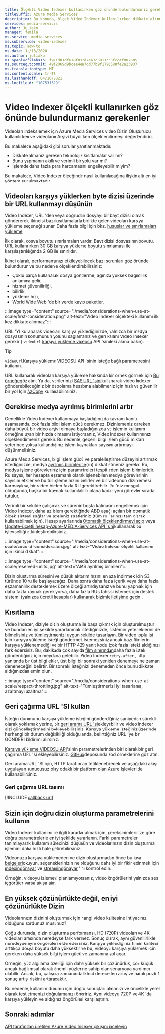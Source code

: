 ```yaml
---
title: Ölçekli Video Indexer kullanırken göz önünde bulundurmanız gerekenler-Azure
titleSuffix: Azure Media Services
description: Bu konuda, ölçek Video Indexer kullanılırken dikkate alınması gereken noktalar açıklanmaktadır.
services: media-services
author: Juliako
manager: femila
ms.service: media-services
ms.subservice: video-indexer
ms.topic: how-to
ms.date: 11/13/2020
ms.author: juliako
ms.openlocfilehash: f941d81df670f017d24a7c5011c55fcc4f082605
ms.sourcegitcommit: 49b2069d9bcee4ee7dd77b9f1791588fe2a23937
ms.translationtype: MT
ms.contentlocale: tr-TR
ms.lasthandoff: 04/16/2021
ms.locfileid: "107531579"
---
```

# <a name="things-to-consider-when-using-video-indexer-at-scale"></a>Video Indexer ölçekli kullanırken göz önünde bulundurmanız gerekenler

Videoları indekslemek için Azure Media Services video Dizin Oluşturucu kullanılırken ve videoların Arşivi büyüirken ölçeklendirmeyi değerlendirin. 

Bu makalede aşağıdaki gibi sorular yanıtlanmaktadır:

* Dikkate almanız gereken teknolojik kısıtlamalar var mı?
* Bunu yapmanın akıllı ve verimli bir yolu var mı?
* İşlemde daha fazla para harcamasını engelleyebilir miyim?

Bu makalede, Video Indexer ölçeğinde nasıl kullanılacağına ilişkin altı en iyi yöntem sunulmaktadır.

## <a name="when-uploading-videos-consider-using-a-url-over-byte-array"></a>Videoları karşıya yüklerken byte dizisi üzerinde bir URL kullanmayı düşünün

Video Indexer, URL 'den veya doğrudan dosyayı bir bayt dizisi olarak göndererek, ikincisi bazı kısıtlamalarla birlikte gelen videoları karşıya yükleme seçeneği sunar. Daha fazla bilgi için bkz. [hususlar ve sınırlamaları yükleme](upload-index-videos.md#uploading-considerations-and-limitations)

İlk olarak, dosya boyutu sınırlamaları vardır. Bayt dizisi dosyasının boyutu, URL kullanılırken 30 GB karşıya yükleme boyutu sınırlaması ile karşılaştırıldığında 2 GB ile sınırlıdır.

İkinci olarak, performansınızı etkileyebilecek bazı sorunları göz önünde bulundurun ve bu nedenle ölçeklendirebilirsiniz:

* Çoklu parça kullanarak dosya gönderme, ağınıza yüksek bağımlılık anlamına gelir, 
* hizmet güvenilirliği, 
* bilirlik 
* yükleme hızı, 
* World Wide Web 'de bir yerde kayıp paketler.

:::image type="content" source="./media/considerations-when-use-at-scale/first-consideration.png" alt-text="Video Indexer ölçekteki kullanımı ilk kez dikkate alınmaz":::

URL 'YI kullanarak videoları karşıya yüklediğinizde, yalnızca bir medya dosyasının konumunun yolunu sağlamanız ve geri kalanı Video Indexer gerekir ( `videoUrl` [karşıya yükleme videosu](https://api-portal.videoindexer.ai/api-details#api=Operations&operation=Upload-Video) API 'sindeki alana bakın).

> [!TIP]
> `videoUrl`Karşıya yükleme VIDEOSU API 'sinin isteğe bağlı parametresini kullanın.

URL kullanarak videoları karşıya yükleme hakkında bir örnek görmek için [Bu örneğe](upload-index-videos.md#code-sample)göz atın. Ya da, verilerinizi [SAS URL 'sini](../../storage/common/storage-sas-overview.md)kullanarak video Indexer gönderebileceğiniz bir depolama hesabına alabilmeniz için hızlı ve güvenilir bir yol Için [AzCopy](../../storage/common/storage-use-azcopy-v10.md) kullanabilirsiniz.

## <a name="increase-media-reserved-units-if-needed"></a>Gerekirse medya ayrılmış birimlerini artır

Genellikle Video Indexer kullanmaya başladığınızda kavram kanıtı aşamasında, çok fazla bilgi işlem gücü gerekmez. Dizinlemeniz gereken daha büyük bir video arşivi olmaya başladığınızda ve işlemin kullanım örneğine uyan bir hızda olmasını istiyorsanız, Video Indexer kullanımınızı ölçeklendirmeniz gerekir. Bu nedenle, geçerli bilgi işlem gücü miktarı yeterince yoksa kullandığınız işlem kaynakları sayısını artırmayı düşünmelisiniz.

Azure Media Services, bilgi işlem gücü ve paralelleştirme düzeyini artırmak istediğinizde, medya [ayrılmış birimlerine](../latest/concept-media-reserved-units.md)(ru) dikkat etmeniz gerekir. Ru, medya işleme görevleriniz için parametreleri tespit eden işlem birimleridir. Ru sayısı, her hesapta eşzamanlı olarak işlenebilen medya görevlerinin sayısını etkiler ve bu tür işleme hızını belirler ve bir videonun dizinlemesi karmaşıksa, bir video birden fazla RU gerektirebilir. Ru 'niz meşgul olduğunda, başka bir kaynak kullanılabilir olana kadar yeni görevler sırada tutulur.

Verimli bir şekilde çalışmak ve sürenin boşta kalmasını engellemek için Video Indexer, daha az işlem gerektiğinde ABD aşağı açılan bir otomatik ölçek sistemi sağlar ve aceleniz saatleriniz (tüm ru 'larınızı tam olarak kullanabilmek için). Hesap ayarlarında [Otomatik ölçeklendirmeyi açıp](manage-account-connected-to-azure.md#autoscale-reserved-units) veya [Update-ücretli hesap-Azure-MEDIA-Services API 'sini](https://api-portal.videoindexer.ai/api-details#api=Operations&operation=Update-Paid-Account-Azure-Media-Services)kullanarak bu işlevselliği etkinleştirebilirsiniz.

:::image type="content" source="./media/considerations-when-use-at-scale/second-consideration.jpg" alt-text="Video Indexer ölçekli kullanımı için ikinci dikkat":::

:::image type="content" source="./media/considerations-when-use-at-scale/reserved-units.jpg" alt-text="AMS ayrılmış birimleri":::

Dizin oluşturma süresini ve düşük aktarım hızını en aza indirmek için S3 türünde 10 ru ile başlayacağız. Daha sonra daha fazla içerik veya daha fazla eşzamanlılık desteklemek üzere ölçeği artırdıysanız ve bunu yapmak için daha fazla kaynak gerekiyorsa, daha fazla RUs tahsisi istemek için destek sistemi (yalnızca ücretli hesaplar) [kullanarak bizimle iletişime geçin](https://ms.portal.azure.com/#blade/Microsoft_Azure_Support/HelpAndSupportBlade/newsupportrequest) .

## <a name="respect-throttling"></a>Kısıtlama

Video Indexer, diziyle dizin oluşturma ile başa çıkmak için oluşturulmuştur ve bundan en iyi şekilde yararlanmak istediğinizde, sistemin yeteneklerini de bilmelisiniz ve tümleştirmenizi uygun şekilde tasarlayın. Bir video toplu işi için karşıya yükleme isteği göndermek istemezsiniz ancak bazı filmlerin karşıya yüklenemediği ve bir HTTP 429 yanıt kodu (çok fazla istek) aldığınızı fark edersiniz. Bu, dakikada çok sayıda [film sınırından](upload-index-videos.md#uploading-considerations-and-limitations)daha fazla istek gönderdiğiniz için meydana gelebilir. Video Indexer `retry-after` , http yanıtında bir üst bilgi ekler, üst bilgi bir sonraki yeniden denemeye ne zaman deneneceğini belirtir. Bir sonraki isteğinizi denemeden önce bunu dikkate aldığınızdan emin olun.

:::image type="content" source="./media/considerations-when-use-at-scale/respect-throttling.jpg" alt-text="Tümleştirmenizi iyi tasarlama, azaltmayı azaltma":::

## <a name="use-callback-url"></a>Geri çağırma URL 'SI kullan

İsteğin durumunu karşıya yükleme isteğini gönderdiğiniz saniyeden sürekli olarak yoklamak yerine, bir [geri arama URL 'si](upload-index-videos.md#callbackurl)ekleyebilir ve video Indexer sizi güncelleştirmesini bekleyebilirsiniz. Karşıya yükleme isteğiniz üzerinde herhangi bir durum değişikliği olduğu anda, belirttiğiniz URL 'ye bir GÖNDERI bildirimi alırsınız.

[Karşıya yükleme VIDEOSU API](https://api-portal.videoindexer.ai/api-details#api=Operations&operation=Upload-Video)'sinin parametrelerinden biri olarak bir geri çağırma URL 'si ekleyebilirsiniz. [GitHub](https://github.com/Azure-Samples/media-services-video-indexer/tree/master/)deposunda kod örneklerine göz atın. 

Geri arama URL 'SI için, HTTP tarafından tetiklenebilecek ve aşağıdaki akışı uygulayan sunucusuz olay odaklı bir platform olan Azure Işlevleri de kullanabilirsiniz.

### <a name="callback-url-definition"></a>Geri çağırma URL tanımı

[!INCLUDE [callback url](./includes/callback-url.md)]

## <a name="use-the-right-indexing-parameters-for-you"></a>Sizin için doğru dizin oluşturma parametrelerini kullanın

Video Indexer kullanımı ile ilgili kararlar almak için, gereksinimlerinize göre doğru parametrelerle en iyi şekilde yararlanın. Farklı parametreler tanımlayarak kullanım sürecinizi düşünün ve videolarınızın dizin oluşturma işlemini daha hızlı hale getirebilirsiniz.

Videonuzu karşıya yüklemeden ve dizin oluşturmadan önce bu kısa [belgeleri](upload-index-videos.md)okuyun, seçeneklerinizin ne olduğunu daha iyi bir fikir edinmek Için [ındexingönayar](upload-index-videos.md#indexingpreset) ve [streamingönayar](upload-index-videos.md#streamingpreset) ' nı kontrol edin.

Örneğin, videoyu izlemeyi planlamıyorsanız, video öngörülerini yalnızca ses içgörüler varsa akışa alın.

## <a name="index-in-optimal-resolution-not-highest-resolution"></a>En yüksek çözünürlükte değil, en iyi çözünürlükte Dizin

Videolarınızın dizinini oluşturmak için hangi video kalitesine ihtiyacınız olduğunu sordunuz musunuz? 

Çoğu durumda, dizin oluşturma performansı, HD (720P) videoları ve 4K videoları arasında neredeyse fark vermez. Sonuç olarak, aynı güvenilirlikle neredeyse aynı öngörüleri elde edersiniz. Karşıya yüklediğiniz filmin kalitesi arttıkça dosya boyutu daha yüksektir ve bu, videoyu karşıya yüklemek için gereken daha yüksek bilgi işlem gücü ve zamanına yol açar.

Örneğin, yüz algılama özelliği için daha yüksek bir çözünürlük, çok küçük ancak bağlamsal olarak önemli yüzlerine sahip olan senaryoya yardımcı olabilir. Ancak, bu, çalışma zamanında ikinci dereceden artış ve hatalı pozitif sonuç artışı riskini arttıracaktır.

Bu nedenle, kullanım durumu için doğru sonuçları almanızı ve öncelikle yerel olarak test etmenizi doğrulamanızı öneririz. Aynı videoyu 720P ve 4K 'da karşıya yükleyin ve aldığınız öngörüleri karşılaştırın.

## <a name="next-steps"></a>Sonraki adımlar

[API tarafından üretilen Azure Video Indexer çıkışını inceleyin](video-indexer-output-json-v2.md)